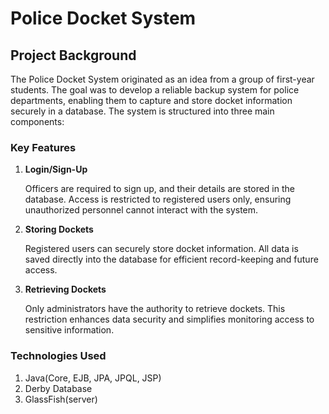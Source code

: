 <h1>Police Docket System</h1>
<h2>Project Background</h2>
<p>The Police Docket System originated as an idea from a group of first-year students. The goal was to develop a reliable backup system for police departments, enabling them to capture and store docket information securely in a database. The system is structured into three main components:</p>
<h3>Key Features</h3>
<ol>
  <li><b>Login/Sign-Up</b>
    <p>Officers are required to sign up, and their details are stored in the database. Access is restricted to registered users only, ensuring unauthorized personnel cannot interact with the system.</p>
  </li>
  <li><b>Storing Dockets</b>
    <p>Registered users can securely store docket information. All data is saved directly into the database for efficient record-keeping and future access.</p>
  </li>
  <li><b>Retrieving Dockets</b>
    <p>Only administrators have the authority to retrieve dockets. This restriction enhances data security and simplifies monitoring access to sensitive information.</p>
  </li>
</ol>

<h3>Technologies Used</h3>
<ol>
  <li>Java(Core, EJB, JPA, JPQL, JSP)</li>
  <li>Derby Database</li>
  <li>GlassFish(server)</li>
</ol>
